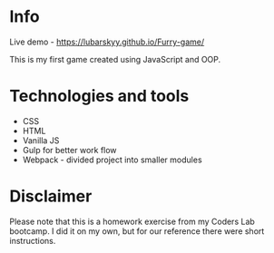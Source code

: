 # Info
Live demo - https://lubarskyy.github.io/Furry-game/

This is my first game created using JavaScript and OOP.

# Technologies and tools
* CSS
* HTML
* Vanilla JS
* Gulp for better work flow
* Webpack - divided project into smaller modules

# Disclaimer
Please note that this is a homework exercise from my Coders Lab bootcamp. I did it on my own, but for our reference there were short instructions.
